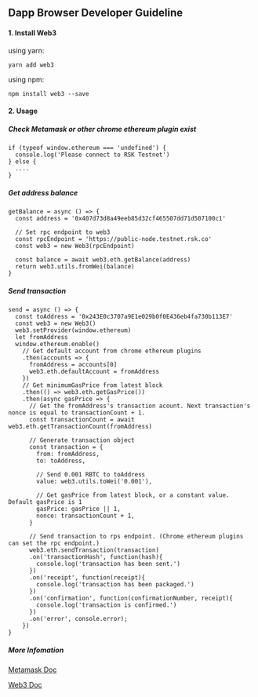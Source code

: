 ## Dapp Browser Developer Guideline

#### 1. Install Web3

using yarn: 

```
yarn add web3
```
using npm:

```
npm install web3 --save
```

#### 2. Usage

##### Check Metamask or other chrome ethereum plugin exist

```
if (typeof window.ethereum === 'undefined') {
  console.log('Please connect to RSK Testnet')
} else {
  ....
}
```

##### Get address balance

```
getBalance = async () => {
  const address = '0x407d73d8a49eeb85d32cf465507dd71d507100c1'
  
  // Set rpc endpoint to web3
  const rpcEndpoint = 'https://public-node.testnet.rsk.co'
  const web3 = new Web3(rpcEndpoint)
  
  const balance = await web3.eth.getBalance(address)
  return web3.utils.fromWei(balance)
}
```

##### Send transaction

```
send = async () => {
  const toAddress = '0x243E0c3707a9E1e029b0f0E436eb4fa730b113E7'
  const web3 = new Web3()
  web3.setProvider(window.ethereum)
  let fromAddress
  window.ethereum.enable()
    // Get default account from chrome ethereum plugins
    .then(accounts => {
      fromAddress = accounts[0]
      web3.eth.defaultAccount = fromAddress
    })
    // Get minimumGasPrice from latest block
    .then(() => web3.eth.getGasPrice())
    .then(async gasPrice => {
      // Get the fromAddress's transaction acount. Next transaction's nonce is equal to transactionCount + 1.
      const transactionCount = await web3.eth.getTransactionCount(fromAddress)

      // Generate transaction object
      const transaction = {
        from: fromAddress,
        to: toAddress,
        
        // Send 0.001 RBTC to toAddress
        value: web3.utils.toWei('0.001'),

        // Get gasPrice from latest block, or a constant value. Default gasPrice is 1
        gasPrice: gasPrice || 1,
        nonce: transactionCount + 1,
      }

      // Send transaction to rps endpoint. (Chrome ethereum plugins can set the rpc endpoint.)
      web3.eth.sendTransaction(transaction)
      .on('transactionHash', function(hash){
        console.log('transaction has been sent.')
      })
      .on('receipt', function(receipt){
        console.log('transaction has been packaged.')
      })
      .on('confirmation', function(confirmationNumber, receipt){
        console.log('transaction is confirmed.')
      })
      .on('error', console.error);
    })
}
```

##### More Infomation

[Metamask Doc](https://docs.metamask.io/guide/)

[Web3 Doc](https://github.com/ethereum/web3.js/tree/v1.0.0-beta.55)
